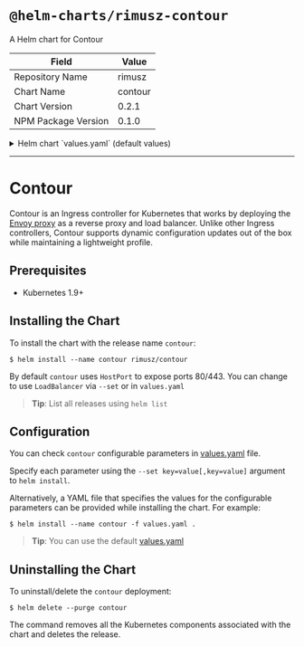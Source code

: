 # `@helm-charts/rimusz-contour`

A Helm chart for Contour

| Field               | Value   |
| ------------------- | ------- |
| Repository Name     | rimusz  |
| Chart Name          | contour |
| Chart Version       | 0.2.1   |
| NPM Package Version | 0.1.0   |

<details>

<summary>Helm chart `values.yaml` (default values)</summary>

```yaml
# Default values for contour.
# This is a YAML-formatted file.
# Declare variables to be passed into your templates.

replicaCount: 1

contour:
  image:
    repository: gcr.io/heptio-images/contour
    # Note that by default we use appVersion to get images tag
    # tag:
    pullPolicy: Always

envoy:
  image:
    repository: docker.io/envoyproxy/envoy-alpine
    tag: v1.7.0
    pullPolicy: IfNotPresent
# Contour specific Deployment annotations
annotations:
  prometheus.io/scrape: 'true'
  prometheus.io/port: '9001'
  prometheus.io/path: '/stats'
  prometheus.io/format: 'prometheus'

service:
  type: LoadBalancer
  loadBalancerIP: ''
  # Contour specific Service annotations
  annotations: {}
  # This annotation puts the AWS ELB into "TCP" mode so that it does not
  # do HTTP negotiation for HTTPS connections at the ELB edge.
  # The downside of this is the remote IP address of all connections will
  # appear to be the internal address of the ELB. See docs/proxy-proto.md
  # for information about enabling the PROXY protocol on the ELB to recover
  # the original remote IP address.
  # service.beta.kubernetes.io/aws-load-balancer-backend-protocol: tcp

ingressRoutes:
  enabled: false

resources:
  {}
  # We usually recommend not to specify default resources and to leave this as a conscious
  # choice for the user. This also increases chances charts run on environments with little
  # resources, such as Minikube. If you do want to specify resources, uncomment the following
  # lines, adjust them as necessary, and remove the curly braces after 'resources:'.
  # limits:
  #  cpu: 100m
  #  memory: 128Mi
  # requests:
  #  cpu: 100m
  #  memory: 128Mi

# Default namespace
namespace: heptio-contour

# RBAC manifests management
rbac:
  enabled: true

nodeSelector: {}

tolerations: {}
```

</details>

---

# Contour

Contour is an Ingress controller for Kubernetes that works by deploying the [Envoy proxy](https://www.envoyproxy.io/) as a reverse proxy and load balancer.
Unlike other Ingress controllers, Contour supports dynamic configuration updates out of the box while maintaining a lightweight profile.

## Prerequisites

- Kubernetes 1.9+

## Installing the Chart

To install the chart with the release name `contour`:

```console
$ helm install --name contour rimusz/contour
```

By default `contour` uses `HostPort` to expose ports 80/443. You can change to use `LoadBalancer` via `--set` or in `values.yaml`

> **Tip**: List all releases using `helm list`

## Configuration

You can check `contour` configurable parameters in [values.yaml](values.yaml) file.

Specify each parameter using the `--set key=value[,key=value]` argument to `helm install`.

Alternatively, a YAML file that specifies the values for the configurable parameters can be provided while installing the chart.
For example:

```console
$ helm install --name contour -f values.yaml .
```

> **Tip**: You can use the default [values.yaml](values.yaml)

## Uninstalling the Chart

To uninstall/delete the `contour` deployment:

```console
$ helm delete --purge contour
```

The command removes all the Kubernetes components associated with the chart and deletes the release.
